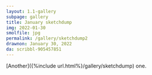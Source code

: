 ```yaml
---
layout: 1.1-gallery
subpage: gallery
title: January sketchdump
img: 2022-01-30
smolfile: jpg
permalink: /gallery/sketchdump2
drawnon: January 30, 2022
da: scribbl-905457851
---
```

[Another]({%include url.html%}/gallery/sketchdump) one.